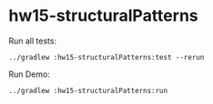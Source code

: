 # hw15-structuralPatterns

Run all tests:

```shell
../gradlew :hw15-structuralPatterns:test --rerun
```

Run Demo:

```shell
../gradlew :hw15-structuralPatterns:run
```